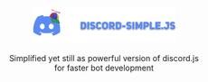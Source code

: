 <p align="center">
  <img width="50%" height="50%"  src="https://raw.githubusercontent.com/terthesz/discord-simple.js/dev/.github/images/package-logo-with-text.png" />

  <p align="center">Simplified yet still as powerful version of discord.js<br/> for faster bot development</p>
</p>
